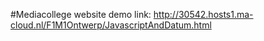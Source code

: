 #Mediacollege website demo link: 
http://30542.hosts1.ma-cloud.nl/F1M1Ontwerp/JavascriptAndDatum.html
